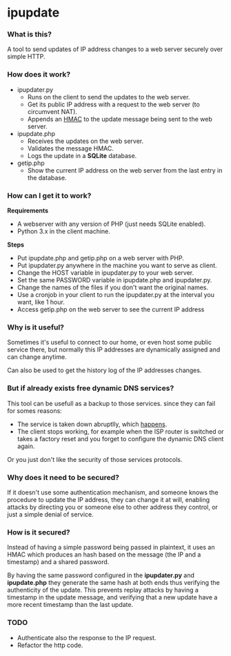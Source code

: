 ipupdate
========

### What is this?
A tool to send updates of IP address changes to a web server securely over simple HTTP.

### How does it work?
  * ipupdater.py
    * Runs on the client to send the updates to the web server.
    * Get its public IP address with a request to the web server (to circumvent NAT).
    * Appends an [HMAC](http://en.wikipedia.org/wiki/Hmac) to the update message being sent to the web server.
  * ipupdate.php
    * Receives the updates on the web server.
    * Validates the message HMAC.
    * Logs the update in a **SQLite** database.
  * getip.php
    * Show the current IP address on the web server from the last entry in the database.

### How can I get it to work?

**Requirements**
  * A webserver with any version of PHP (just needs SQLite enabled).
  * Python 3.x in the client machine.

**Steps**
  * Put ipupdate.php and getip.php on a web server with PHP.
  * Put ipupdater.py anywhere in the machine you want to serve as client.
  * Change the HOST variable in ipupdater.py to your web server.
  * Set the same PASSWORD variable in ipupdate.php and ipupdater.py.
  * Change the names of the files if you don't want the original names.
  * Use a cronjob in your client to run the ipupdater.py at the interval you want, like 1 hour.
  * Access getip.php on the web server to see the current IP address


### Why is it useful?
Sometimes it's useful to connect to our home, or even host some public service there, but normally this IP addresses are dynamically assigned and can change anytime.

Can also be used to get the history log of the IP addresses changes.

### But if already exists free dynamic DNS services?
This tool can be usefull as a backup to those services. since they can fail for somes reasons:
  * The service is taken down abruptlly, which [happens](http://www.noip.com/blog/2014/06/30/ips-formal-statement-microsoft-takedown/).
  * The client stops working, for example when the ISP router is switched or takes a factory reset and you forget to configure the dynamic DNS client again.

Or you just don't like the security of those services protocols.

### Why does it need to be secured?
If it doesn't use some authentication mechanism, and someone knows the procedure to update the IP address, they can change it at will, enabling attacks by directing you or someone else to other address they control, or just a simple denial of service.

### How is it secured?
Instead of having a simple password being passed in plaintext, it uses an HMAC which produces an hash based on the message (the IP and a timestamp) and a shared password.

By having the same password configured in the **ipupdater.py** and **ipupdate.php** they generate the same hash at both ends thus verifying the authenticity of the update.
This prevents replay attacks by having a timestamp in the update message, and verifying that a new update have a more recent timestamp than the last update.

### TODO
  * Authenticate also the response to the IP request.
  * Refactor the http code.
